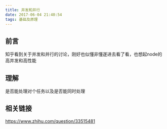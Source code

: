 ```yaml
---
title: 并发和并行
date: 2017-06-04 21:40:54
tags: 基础及原理
---
```


## 前言
知乎看到关于并发和并行的讨论，刚好也似懂非懂遂进去看了看，也想起node的高并发和高性能

## 理解
是否能处理对个任务以及是否能同时处理

## 相关链接
https://www.zhihu.com/question/33515481
